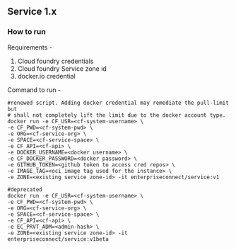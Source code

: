 ## Service 1.x

### How to run

Requirements -
1. Cloud foundry credentials
2. Cloud foundry Service zone id
3. docker.io credential

Command to run -
```shell
#renewed script. Adding docker credential may remediate the pull-limit but
# shall not completely lift the limit due to the docker account type.
docker run -e CF_USR=<cf-system-username> \
-e CF_PWD=<cf-system-pwd> \
-e ORG=<cf-service-org> \
-e SPACE=<cf-service-space> \
-e CF_API=<cf-api> \
-e DOCKER_USERNAME=<docker username> \
-e CF_DOCKER_PASSWORD=<docker password> \
-e GITHUB_TOKEN=<github token to access cred repos> \
-e IMAGE_TAG=<oci image tag used for the instance> \
-e ZONE=<existing service zone-id> -it enterpriseconnect/service:v1

#deprecated
docker run -e CF_USR=<cf-system-username> \
-e CF_PWD=<cf-system-pwd> \
-e ORG=<cf-service-org> \
-e SPACE=<cf-service-space> \
-e CF_API=<cf-api> \
-e EC_PRVT_ADM=<admin-hash> \
-e ZONE=<existing service zone-id> -it enterpriseconnect/service:v1beta
```
